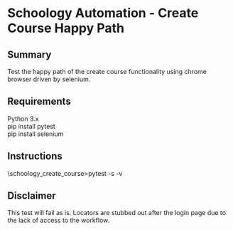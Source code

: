 # Schoology Automation - Create Course Happy Path  
## Summary    
Test the happy path of the create course functionality using chrome browser driven by selenium.  

## Requirements  
Python 3.x  
pip install pytest  
pip install selenium  

## Instructions  
\schoology_create_course>pytest -s -v

## Disclaimer  
This test will fail as is. Locators are stubbed out after the login page due to the lack of access to the workflow. 
